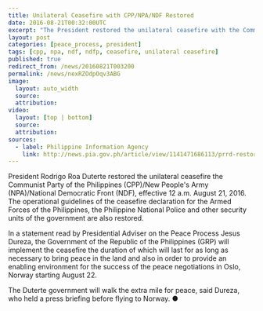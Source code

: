 ```yaml
---
title: Unilateral Ceasefire with CPP/NPA/NDF Restored
date: 2016-08-21T00:32:00UTC
excerpt: "The President restored the unilateral ceasefire with the Communist Party of the Philippines/New People's Army/National Democratic Front effective 12 a.m. of August 21, 2016 'which will last for as long as necessary'."
layout: post
categories: [peace_process, president]
tags: [cpp, npa, ndf, ndfp, ceasefire, unilateral ceasefire]
published: true
redirect_from: /news/20160821T003200
permalink: /news/nexRZOdpOqv3ABG
image:
  layout: auto_width
  source: 
  attribution: 
video:
  layout: [top | bottom]
  source: 
  attribution: 
sources:
  - label: Philippine Information Agency
    link: http://news.pia.gov.ph/article/view/1141471686113/prrd-restores-ceasefire-with-cpp-npa-effective-midnight-august-21
---
```


President Rodrigo Roa Duterte restored the unilateral ceasefire the Communist Party of the Philippines (CPP)/New People's Army (NPA)/National Democratic Front (NDF), effective 12 a.m. August 21, 2016.
The operational guidelines of the ceasefire declaration for the Armed Forces of the Philippines, the Philippine National Police and other security units of the government are also restored.

In a statement read by Presidential Adviser on the Peace Process Jesus Dureza, the Government of the Republic of the Philippines (GRP) will implement the ceasefire the duration of which will last for as long as necessary to bring peace in the land and also in order to provide an enabling environment for the success of the peace negotiations in Oslo, Norway starting August 22.

The Duterte government will walk the extra mile for peace, said Dureza, who held a press briefing before flying to Norway.
&#x25cf;


